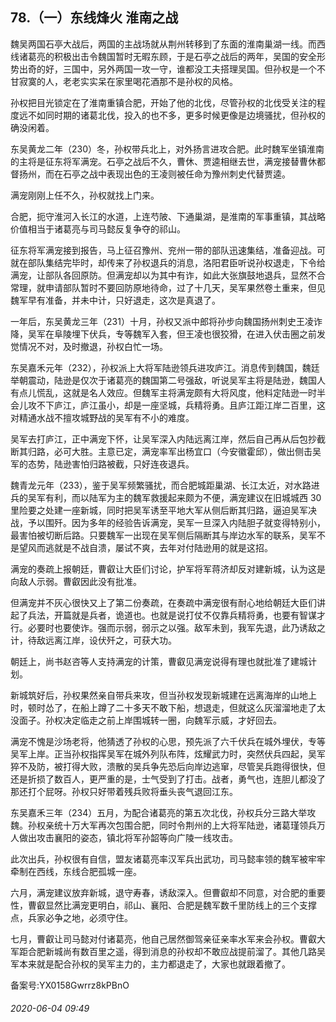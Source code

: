 ## 78.（一）东线烽火 淮南之战
魏吴两国石亭大战后，两国的主战场就从荆州转移到了东面的淮南巢湖一线。而西线诸葛亮的积极出击令魏国暂时无暇东顾，于是石亭之战后的两年，吴国的安全形势出奇的好，三国中，另外两国一攻一守，谁都没工夫搭理吴国。但孙权是一个不甘寂寞的人，老老实实呆在家里喝花酒那不是孙权的风格。



孙权把目光锁定在了淮南重镇合肥，开始了他的北伐，尽管孙权的北伐受关注的程度远不如同时期的诸葛北伐，投入的也不多，更多时候更像是边境骚扰，但孙权的确没闲着。



东吴黄龙二年（230）冬，孙权带兵北上，对外扬言进攻合肥。此时魏军坐镇淮南的主将是征东将军满宠。石亭之战后不久，曹休、贾逵相继去世，满宠接替曹休都督扬州，而在石亭之战中表现出色的王凌则被任命为豫州刺史代替贾逵。



满宠刚刚上任不久，孙权就找上门来。



合肥，扼守淮河入长江的水道，上连芍陂、下通巢湖，是淮南的军事重镇，其战略价值相当于诸葛亮与司马懿反复争夺的祁山。



征东将军满宠接到报告，马上征召豫州、兖州一带的部队迅速集结，准备迎战。可就在部队集结完毕时，却传来了孙权退兵的消息，洛阳君臣听说孙权退走，下令给满宠，让部队各回原防。但满宠却以为其中有诈，如此大张旗鼓地退兵，显然不合常理，就申请部队暂时不要回防原地待命，过了十几天，吴军果然卷土重来，但见魏军早有准备，并未中计，只好退走，这次是真退了。



一年后，东吴黄龙三年（231）十月，孙权又派中郎将孙步向魏国扬州刺史王凌诈降，吴军在阜陵埋下伏兵，专等魏军入套，但王凌也很狡猾，在进入伏击圈之前发觉情况不对，及时撤退，孙权白忙一场。



东吴嘉禾元年（232），孙权派上大将军陆逊领兵进攻庐江。消息传到魏国，魏廷举朝震动，陆逊是仅次于诸葛亮的魏国第二号强敌，听说吴军主将是陆逊，魏国人有点儿慌乱，这就是名人效应。但魏军主将满宠颇有大将风度，他料定陆逊一时半会儿攻不下庐江，庐江虽小，却是一座坚城，兵精将勇。且庐江距江岸二百里，这对精通水战不擅攻城野战的吴军有不小的难度。



吴军去打庐江，正中满宠下怀，让吴军深入内陆远离江岸，然后自己再从后包抄截断其归路，必可大胜。主意已定，满宠率军出杨宜口（今安徽霍邱），做出侧击吴军的态势，陆逊害怕归路被截，只好连夜退兵。



魏青龙元年（233），鉴于吴军频繁骚扰，而合肥城距巢湖、长江太近，对水路进兵的吴军有利，而以陆军为主的魏军救援起来颇为不便，满宠建议在旧城城西 30 里险要之处建一座新城，同时把吴军诱至平地大军从侧后断其归路，逼迫吴军决战，予以围歼。因为多年的经验告诉满宠，吴军一旦深入内陆胆子就变得特别小，最害怕被切断后路。只要魏军一出现在吴军侧后隔断其与岸边水军的联系，吴军不是望风而逃就是不战自溃，屡试不爽，去年对付陆逊用的就是这招。



满宠的奏疏上报朝廷，曹叡让大臣们讨论，护军将军蒋济却反对建新城，认为这是向敌人示弱。曹叡因此没有批准。



但满宠并不灰心很快又上了第二份奏疏，在奏疏中满宠很有耐心地给朝廷大臣们讲起了兵法，开篇就是兵者，诡道也。也就是说打仗不仅靠兵精将勇，也要有智谋才行。必要时也要使诈。强而示弱，弱示之以强。敌军未到，我军先退，此乃诱敌之计，待敌远离江岸，设伏歼之，可获大功。



朝廷上，尚书赵咨等人支持满宠的计策，曹叡见满宠说得有理也就批准了建城计划。



新城筑好后，孙权果然亲自带兵来攻，但当孙权发现新城建在远离海岸的山地上时，顿时怂了，在船上蹲了二十多天不敢下船，想退走，但就这么灰溜溜地走了太没面子。孙权决定临走之前上岸围城转一圈，向魏军示威，才好回去。



满宠不愧是沙场老将，他猜透了孙权的心思，预先派了六千伏兵在城外埋伏，专等吴军上岸。正当孙权指挥吴军在城外列队布阵，炫耀武力时，突然伏兵四起，吴军猝不及防，被打得大败，溃散的吴兵争先恐后向岸边逃窜，尽管吴兵跑得很快，但还是折损了数百人，更严重的是，士气受到了打击。战者，勇气也，连胆儿都没了那还打个屁呀。孙权只好带着残兵败将垂头丧气退回江东。



东吴嘉禾三年（234）五月，为配合诸葛亮的第五次北伐，孙权兵分三路大举攻魏。孙权亲统十万大军再次包围合肥，同时令荆州的上大将军陆逊，诸葛瑾领兵万人做出攻击襄阳的姿态，镇北将军孙韶等向广陵一线攻击。



此次出兵，孙权很有自信，盟友诸葛亮率汉军兵出武功，司马懿率领的魏军被牢牢牵制在西线，东线合肥孤城一座。



六月，满宠建议放弃新城，退守寿春，诱敌深入。但曹叡却不同意，对合肥的重要性，曹叡显然比满宠更明白，祁山、襄阳、合肥是魏军数千里防线上的三个支撑点，兵家必争之地，必须守住。



七月，曹叡让司马懿对付诸葛亮，他自己居然御驾亲征亲率水军来会孙权。曹叡大军距合肥新城尚有数百里之遥，得到消息的孙权却不敢应战提前溜了。其他几路吴军本来就是配合孙权的吴军主力的，主力都退走了，大家也就跟着撤了。



备案号:YX0158Gwrrz8kPBnO


###### 2020-06-04 09:49
